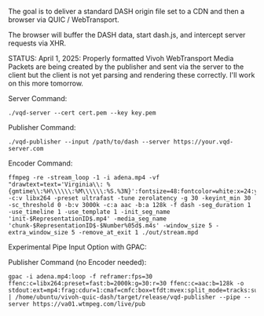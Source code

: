 The goal is to deliver a standard DASH origin file set to a CDN and then a browser via QUIC / WebTransport. 

The browser will buffer the DASH data, start dash.js, and intercept server requests via XHR.

STATUS: April 1, 2025: Properly formatted Vivoh WebTransport Media Packets are being created by the publisher and sent via the server to the client but the client is not yet parsing and rendering these correctly. I'll work on this more tomorrow.

Server Command:
```
./vqd-server --cert cert.pem --key key.pem
```

Publisher Command:
```
./vqd-publisher --input /path/to/dash --server https://your.vqd-server.com
```

Encoder Command:
```
ffmpeg -re -stream_loop -1 -i adena.mp4 -vf "drawtext=text='Virginia\\: %{gmtime\\:%H\\\\\\:%M\\\\\\:%S.%3N}':fontsize=48:fontcolor=white:x=24:y=24" -c:v libx264 -preset ultrafast -tune zerolatency -g 30 -keyint_min 30 -sc_threshold 0 -b:v 3000k -c:a aac -b:a 128k -f dash -seg_duration 1 -use_timeline 1 -use_template 1 -init_seg_name 'init-$RepresentationID$.mp4' -media_seg_name 'chunk-$RepresentationID$-$Number%05d$.m4s' -window_size 5 -extra_window_size 5 -remove_at_exit 1 ./out/stream.mpd
```

Experimental Pipe Input Option with GPAC:

Publisher Command (no Encoder needed):

```
gpac -i adena.mp4:loop -f reframer:fps=30 ffenc:c=libx264:preset=fast:b=2000k:g=30:r=30 ffenc:c=aac:b=128k -o stdout:ext=mp4:frag:cdur=1:cmaf=cmfc:box=tfdt:mvex:split_mode=tracks:subs_sidx=0:\!tsalign | /home/ubuntu/vivoh-quic-dash/target/release/vqd-publisher --pipe --server https://va01.wtmpeg.com/live/pub
```
